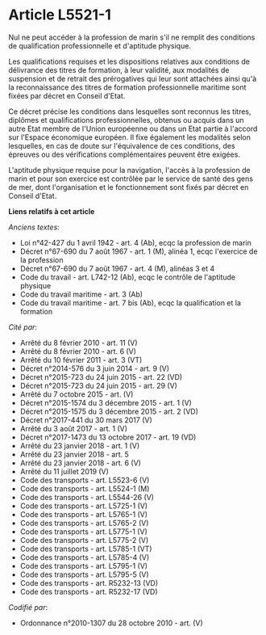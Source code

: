 # Article L5521-1

Nul ne peut accéder à la profession de marin s'il ne remplit des conditions de qualification professionnelle et d'aptitude
physique.

Les qualifications requises et les dispositions relatives aux conditions de délivrance des titres de formation, à leur
validité, aux modalités de suspension et de retrait des prérogatives qui leur sont attachées ainsi qu'à la reconnaissance des
titres de formation professionnelle maritime sont fixées par décret en Conseil d'Etat.

Ce décret précise les conditions dans lesquelles sont reconnus les titres, diplômes et qualifications professionnelles,
obtenus ou acquis dans un autre Etat membre de l'Union européenne ou dans un Etat partie à l'accord sur l'Espace économique
européen. Il fixe également les modalités selon lesquelles, en cas de doute sur l'équivalence de ces conditions, des épreuves
ou des vérifications complémentaires peuvent être exigées.

L'aptitude physique requise pour la navigation, l'accès à la profession de marin et pour son exercice est contrôlée par le
service de santé des gens de mer, dont l'organisation et le fonctionnement sont fixés par décret en Conseil d'Etat.

**Liens relatifs à cet article**

_Anciens textes_:

  - Loi n°42-427 du 1 avril 1942 - art. 4 (Ab), ecqc la profession de marin
  - Décret n°67-690 du 7 août 1967 - art. 1 (M), alinéa 1, ecqc l'exercice de la profession
  - Décret n°67-690 du 7 août 1967 - art. 4 (M), alinéas 3 et 4
  - Code du travail - art. L742-12 (Ab), ecqc le contrôle de l'aptitude physique
  - Code du travail maritime - art. 3 (Ab)
  - Code du travail maritime - art. 7 bis (Ab), ecqc la qualification et la formation

_Cité par_:

  - Arrêté du 8 février 2010 - art. 11 (V)
  - Arrêté du 8 février 2010 - art. 6 (V)
  - Arrêté du 10 février 2011 - art. 3 (VT)
  - Décret n°2014-576 du 3 juin 2014 - art. 9 (V)
  - Décret n°2015-723 du 24 juin 2015 - art. 22 (VD)
  - Décret n°2015-723 du 24 juin 2015 - art. 29 (V)
  - Arrêté du 7 octobre 2015 - art. (V)
  - Décret n°2015-1574 du 3 décembre 2015 - art. 1 (V)
  - Décret n°2015-1575 du 3 décembre 2015 - art. 2 (VD)
  - Décret n°2017-441 du 30 mars 2017 (V)
  - Arrêté du 3 août 2017 - art. 1 (V)
  - Décret n°2017-1473 du 13 octobre 2017 - art. 19 (VD)
  - Arrêté du 23 janvier 2018 - art. 1 (V)
  - Arrêté du 23 janvier 2018 - art. 5
  - Arrêté du 23 janvier 2018 - art. 6 (V)
  - Arrêté du 11 juillet 2019 (V)
  - Code des transports - art. L5523-6 (V)
  - Code des transports - art. L5524-1 (M)
  - Code des transports - art. L5544-26 (V)
  - Code des transports - art. L5725-1 (V)
  - Code des transports - art. L5765-1 (V)
  - Code des transports - art. L5765-2 (V)
  - Code des transports - art. L5775-1 (V)
  - Code des transports - art. L5775-2 (V)
  - Code des transports - art. L5785-1 (VT)
  - Code des transports - art. L5785-4 (V)
  - Code des transports - art. L5795-1 (V)
  - Code des transports - art. L5795-5 (V)
  - Code des transports - art. R5232-13 (VD)
  - Code des transports - art. R5232-17 (VD)

_Codifié par_:

  - Ordonnance n°2010-1307 du 28 octobre 2010 - art. (V)
